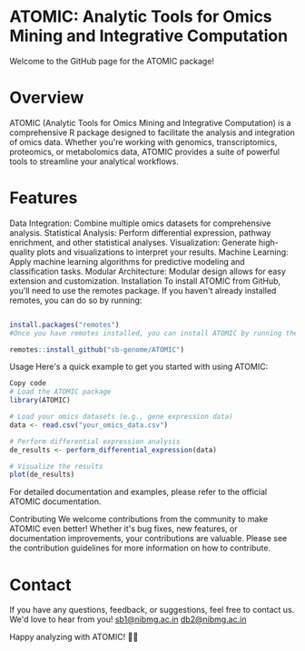 # ATOMIC: Analytic Tools for Omics Mining and Integrative Computation
Welcome to the GitHub page for the ATOMIC package!

# Overview
ATOMIC (Analytic Tools for Omics Mining and Integrative Computation) is a comprehensive R package designed to facilitate the analysis and integration of omics data. Whether you're working with genomics, transcriptomics, proteomics, or metabolomics data, ATOMIC provides a suite of powerful tools to streamline your analytical workflows.

# Features
Data Integration: Combine multiple omics datasets for comprehensive analysis.
Statistical Analysis: Perform differential expression, pathway enrichment, and other statistical analyses.
Visualization: Generate high-quality plots and visualizations to interpret your results.
Machine Learning: Apply machine learning algorithms for predictive modeling and classification tasks.
Modular Architecture: Modular design allows for easy extension and customization.
Installation
To install ATOMIC from GitHub, you'll need to use the remotes package. If you haven't already installed remotes, you can do so by running:

```R

install.packages("remotes")
#Once you have remotes installed, you can install ATOMIC by running the following command:

remotes::install_github("sb-genome/ATOMIC")
```
Usage
Here's a quick example to get you started with using ATOMIC:

```R
Copy code
# Load the ATOMIC package
library(ATOMIC)

# Load your omics datasets (e.g., gene expression data)
data <- read.csv("your_omics_data.csv")

# Perform differential expression analysis
de_results <- perform_differential_expression(data)

# Visualize the results
plot(de_results)
```
For detailed documentation and examples, please refer to the official ATOMIC documentation.

Contributing
We welcome contributions from the community to make ATOMIC even better! Whether it's bug fixes, new features, or documentation improvements, your contributions are valuable. Please see the contribution guidelines for more information on how to contribute.

# Contact
If you have any questions, feedback, or suggestions, feel free to contact us. We'd love to hear from you!
sb1@nibmg.ac.in
db2@nibmg.ac.in

Happy analyzing with ATOMIC! 🧬🔬
